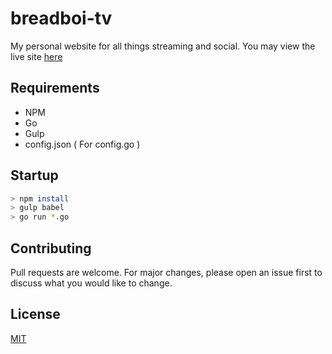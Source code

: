 # breadboi-tv

My personal website for all things streaming and social. You may view the live site [here](https://breadboi.tv/)

## Requirements

- NPM
- Go
- Gulp
- config.json ( For config.go )

## Startup

```bash
> npm install
> gulp babel
> go run *.go
```

## Contributing
Pull requests are welcome. For major changes, please open an issue first to discuss what you would like to change.

## License
[MIT](https://choosealicense.com/licenses/mit/)
